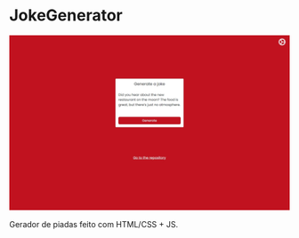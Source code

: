 # JokeGenerator

![Preview-Screens](https://github.com/matheusnascimentods/JokeGenerator/blob/master/image.jpeg)

Gerador de piadas feito com HTML/CSS + JS.
